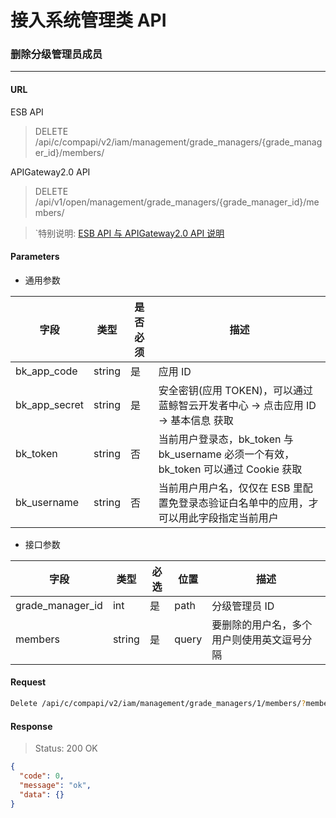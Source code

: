# 接入系统管理类 API
### 删除分级管理员成员
-------

#### URL

ESB API

> DELETE /api/c/compapi/v2/iam/management/grade_managers/{grade_manager_id}/members/

APIGateway2.0 API

> DELETE /api/v1/open/management/grade_managers/{grade_manager_id}/members/

> `特别说明: [ESB API 与 APIGateway2.0 API 说明](../01-Overview/01-BackendAPIvsESBAPI.md)


#### Parameters

* 通用参数

| 字段 |  类型 |是否必须  | 描述  |
|--------|--------|--------|--------|
|bk_app_code|string|是|应用 ID|
|bk_app_secret|string|是|安全密钥(应用 TOKEN)，可以通过 蓝鲸智云开发者中心 -> 点击应用 ID -> 基本信息 获取|
|bk_token|string|否|当前用户登录态，bk_token 与 bk_username 必须一个有效，bk_token 可以通过 Cookie 获取|
|bk_username|string|否|当前用户用户名，仅仅在 ESB 里配置免登录态验证白名单中的应用，才可以用此字段指定当前用户|

* 接口参数

| 字段      |  类型      | 必选   | 位置 |描述      |
|-----------|------------|--------|------------|------------|
| grade_manager_id | int | 是 | path | 分级管理员 ID |
| members |  string  | 是   | query |要删除的用户名，多个用户则使用英文逗号分隔 |


#### Request
```bash
Delete /api/c/compapi/v2/iam/management/grade_managers/1/members/?members=admin,test1,test2
```

#### Response
> Status: 200 OK

```json
{
  "code": 0,
  "message": "ok",
  "data": {}
}
```
